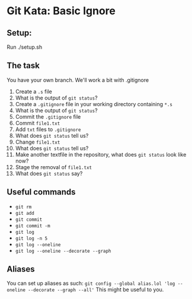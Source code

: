 # Git Kata: Basic Ignore
## Setup:
Run ./setup.sh

## The task
You have your own branch. We'll work a bit with .gitignore

1. Create a `.s` file
1. What is the output of `git status`?
1. Create a `.gitignore` file in your working directory containing `*.s`
1. What is the output of `git status`?
1. Commit the `.gitignore` file
1. Commit `file1.txt`
1. Add `txt` files to `.gitignore`
1. What does `git status` tell us?
1. Change `file1.txt`
1. What does `git status` tell us?
1. Make another textfile in the repository, what does `git status` look like now?
1. Stage the removal of `file1.txt`
1. What does `git status` say?

## Useful commands
- `git rm`
- `git add`
- `git commit`
- `git commit -m`
- `git log`
- `git log -n 5`
- `git log --oneline`
- `git log --oneline --decorate --graph`


## Aliases
You can set up aliases as such:
`git config --global alias.lol 'log --oneline --decorate --graph --all'`
This might be useful to you.
